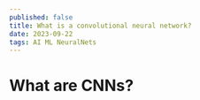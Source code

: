```yaml
---
published: false
title: What is a convolutional neural network?
date: 2023-09-22
tags: AI ML NeuralNets
---
```


# What are CNNs?

